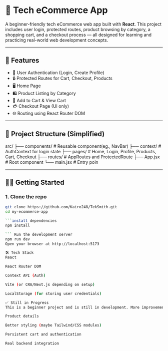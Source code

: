 # 🛒 Tech eCommerce App

A beginner-friendly tech eCommerce web app built with **React**. This project includes user login, protected routes, product browsing by category, a shopping cart, and a checkout process — all designed for learning and practicing real-world web development concepts.

---

## 🚀 Features

- 🔐 User Authentication (Login, Create Profile)
- 🔒 Protected Routes for Cart, Checkout, Products
- 🖥️ Home Page 
- 🛍️ Product Listing by Category
- 🛒 Add to Cart & View Cart
- 💳 Checkout Page (UI only)
- 🌐 Routing using React Router DOM

---

## 📁 Project Structure (Simplified)

src/
├── components/ # Reusable component(eg., NavBar)
├── context/ # AuthContext for login state
├── pages/ # Home, Login, Profile, Products, Cart, Checkout
├── routes/ # AppRoutes and ProtectedRoute
├── App.jsx # Root component
└── main.jsx # Entry poin


---

## 🧑‍💻 Getting Started

### 1. Clone the repo

```bash
git clone https://github.com/Kairo248/TekSmith.git
cd my-ecommerce-app

```install dependencies
npm install

``` Run the development server
npm run dev
Open your browser at http://localhost:5173

🛠️ Tech Stack
React

React Router DOM

Context API (Auth)

Vite (or CRA/Next.js depending on setup)

LocalStorage (for storing user credentials)

✅ Still in Progress
This is a beginner project and is still in development. More improvements coming soon, including:

Product details

Better styling (maybe Tailwind/CSS modules)

Persistent cart and authentication

Real backend integration